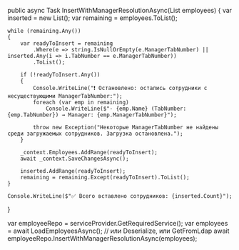 public async Task InsertWithManagerResolutionAsync(List<EmployeeEntity> employees)
{
    var inserted = new List<EmployeeEntity>();
    var remaining = employees.ToList();

    while (remaining.Any())
    {
        var readyToInsert = remaining
            .Where(e => string.IsNullOrEmpty(e.ManagerTabNumber) || inserted.Any(i => i.TabNumber == e.ManagerTabNumber))
            .ToList();

        if (!readyToInsert.Any())
        {
            Console.WriteLine("❗ Остановлено: остались сотрудники с несуществующими ManagerTabNumber:");
            foreach (var emp in remaining)
                Console.WriteLine($"- {emp.Name} (TabNumber: {emp.TabNumber}) → Manager: {emp.ManagerTabNumber}");

            throw new Exception("Некоторые ManagerTabNumber не найдены среди загружаемых сотрудников. Загрузка остановлена.");
        }

        _context.Employees.AddRange(readyToInsert);
        await _context.SaveChangesAsync();

        inserted.AddRange(readyToInsert);
        remaining = remaining.Except(readyToInsert).ToList();
    }

    Console.WriteLine($"✅ Всего вставлено сотрудников: {inserted.Count}");
}


var employeeRepo = serviceProvider.GetRequiredService<EmployeeRepository>();
var employees = await LoadEmployeesAsync(); // или Deserialize, или GetFromLdap
await employeeRepo.InsertWithManagerResolutionAsync(employees);
